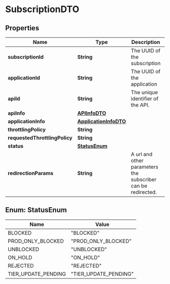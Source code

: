 
# SubscriptionDTO

## Properties
Name | Type | Description | Notes
------------ | ------------- | ------------- | -------------
**subscriptionId** | **String** | The UUID of the subscription |  [optional]
**applicationId** | **String** | The UUID of the application | 
**apiId** | **String** | The unique identifier of the API. |  [optional]
**apiInfo** | [**APIInfoDTO**](APIInfoDTO.md) |  |  [optional]
**applicationInfo** | [**ApplicationInfoDTO**](ApplicationInfoDTO.md) |  |  [optional]
**throttlingPolicy** | **String** |  | 
**requestedThrottlingPolicy** | **String** |  |  [optional]
**status** | [**StatusEnum**](#StatusEnum) |  |  [optional]
**redirectionParams** | **String** | A url and other parameters the subscriber can be redirected. |  [optional]


<a name="StatusEnum"></a>
## Enum: StatusEnum
Name | Value
---- | -----
BLOCKED | &quot;BLOCKED&quot;
PROD_ONLY_BLOCKED | &quot;PROD_ONLY_BLOCKED&quot;
UNBLOCKED | &quot;UNBLOCKED&quot;
ON_HOLD | &quot;ON_HOLD&quot;
REJECTED | &quot;REJECTED&quot;
TIER_UPDATE_PENDING | &quot;TIER_UPDATE_PENDING&quot;



